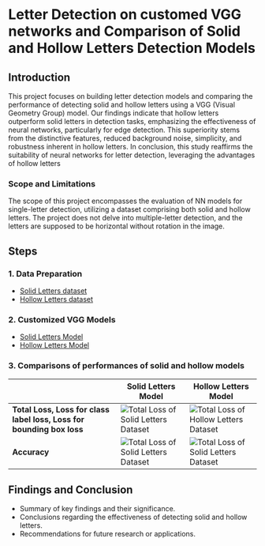 # Letter Detection on customed VGG networks and Comparison of Solid and Hollow Letters Detection Models

## Introduction
This project focuses on building letter detection models and comparing the performance of detecting solid and hollow letters using a VGG (Visual Geometry Group) model. Our findings indicate that hollow letters outperform solid letters in detection tasks, emphasizing the effectiveness of neural networks, particularly for edge detection. This superiority stems from the distinctive features, reduced background noise, simplicity, and robustness inherent in hollow letters. In conclusion, this study reaffirms the suitability of neural networks for letter detection, leveraging the advantages of hollow letters

### Scope and Limitations
The scope of this project encompasses the evaluation of NN models for single-letter detection, utilizing a dataset comprising both solid and hollow letters.
The project does not delve into multiple-letter detection, and the letters are supposed to be horizontal without rotation in the image.

## Steps
### 1. Data Preparation
- [Solid Letters dataset](https://github.com/LakeYang0818/Letters-Detection-on-customed-VGG-networks/blob/main/Solid%20Letters%20Model/Dataset%20Design%20for%20Solid%20Letters.ipynb)
- [Hollow Letters dataset](https://github.com/LakeYang0818/Letters-Detection-on-customed-VGG-networks/blob/main/Hollow%20Letters%20Model/Dataset%20Design%20for%20Hollow%20Letters.ipynb)

### 2. Customized VGG Models
- [Solid Letters Model](https://github.com/LakeYang0818/Letters-Detection-on-customed-VGG-networks/blob/main/Solid%20Letters%20Model/Object%20Classification%20and%20Localization.ipynb)
- [Hollow Letters Model](https://github.com/LakeYang0818/Letters-Detection-on-customed-VGG-networks/blob/main/Hollow%20Letters%20Model/Object%20Classification%20and%20Localization.ipynb)

### 3. Comparisons of performances of solid and hollow models
|    | Solid Letters Model  | Hollow Letters Model  |
|-----------|-----------|-----------|
| **Total Loss, Loss for class label loss, Loss for bounding box loss** | ![Total Loss of Solid Letters Dataset]([image1.jpg](https://github.com/LakeYang0818/Letters-Detection-on-customed-VGG-networks/blob/main/Solid%20Letters%20Model/Evaluation%20Metrics%20for%20solid%20letters%20model.png))   | ![Total Loss of Hollow Letters Dataset](https://github.com/LakeYang0818/Letters-Detection-on-customed-VGG-networks/blob/main/Hollow%20Letters%20Model/Evaluation%20Metrics%20for%20hollow%20letters%20model.png)  |
| **Accuracy**  | ![Total Loss of Solid Letters Dataset]([image1.jpg](https://github.com/LakeYang0818/Letters-Detection-on-customed-VGG-networks/blob/main/Solid%20Letters%20Model/accuracy%20solid.png))  | ![Total Loss of Solid Letters Dataset](https://github.com/LakeYang0818/Letters-Detection-on-customed-VGG-networks/blob/main/Hollow%20Letters%20Model/accuracy%20hollow.png)  |







## Findings and Conclusion
- Summary of key findings and their significance.
- Conclusions regarding the effectiveness of detecting solid and hollow letters.
- Recommendations for future research or applications.
